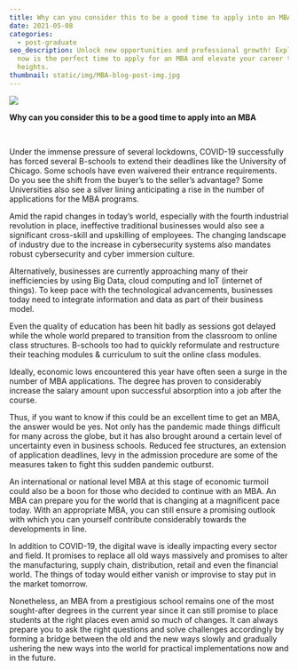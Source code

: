 ```yaml
---
title: Why can you consider this to be a good time to apply into an MBA
date: 2021-05-08
categories:
  - post-graduate
seo_description: Unlock new opportunities and professional growth! Explore why
  now is the perfect time to apply for an MBA and elevate your career to new
  heights.
thumbnail: static/img/MBA-blog-post-img.jpg
---
```


![](images/MBA-blog-post-img-300x140.jpg)

**Why can you consider this to be a good time to apply into an MBA**

 

Under the immense pressure of several lockdowns, COVID-19 successfully has forced several B-schools to extend their deadlines like the University of Chicago. Some schools have even waivered their entrance requirements. Do you see the shift from the buyer’s to the seller’s advantage? Some Universities also see a silver lining anticipating a rise in the number of applications for the MBA programs.

Amid the rapid changes in today’s world, especially with the fourth industrial revolution in place, ineffective traditional businesses would also see a significant cross-skill and upskilling of employees. The changing landscape of industry due to the increase in cybersecurity systems also mandates robust cybersecurity and cyber immersion culture.

Alternatively, businesses are currently approaching many of their inefficiencies by using Big Data, cloud computing and IoT (internet of things). To keep pace with the technological advancements, businesses today need to integrate information and data as part of their business model.

Even the quality of education has been hit badly as sessions got delayed while the whole world prepared to transition from the classroom to online class structures. B-schools too had to quickly reformulate and restructure their teaching modules & curriculum to suit the online class modules.

Ideally, economic lows encountered this year have often seen a surge in the number of MBA applications. The degree has proven to considerably increase the salary amount upon successful absorption into a job after the course.

Thus, if you want to know if this could be an excellent time to get an MBA, the answer would be yes. Not only has the pandemic made things difficult for many across the globe, but it has also brought around a certain level of uncertainty even in business schools. Reduced fee structures, an extension of application deadlines, levy in the admission procedure are some of the measures taken to fight this sudden pandemic outburst.

An international or national level MBA at this stage of economic turmoil could also be a boon for those who decided to continue with an MBA. An MBA can prepare you for the world that is changing at a magnificent pace today. With an appropriate MBA, you can still ensure a promising outlook with which you can yourself contribute considerably towards the developments in line.

In addition to COVID-19, the digital wave is ideally impacting every sector and field. It promises to replace all old ways massively and promises to alter the manufacturing, supply chain, distribution, retail and even the financial world. The things of today would either vanish or improvise to stay put in the market tomorrow.

Nonetheless, an MBA from a prestigious school remains one of the most sought-after degrees in the current year since it can still promise to place students at the right places even amid so much of changes. It can always prepare you to ask the right questions and solve challenges accordingly by forming a bridge between the old and the new ways slowly and gradually ushering the new ways into the world for practical implementations now and in the future.
